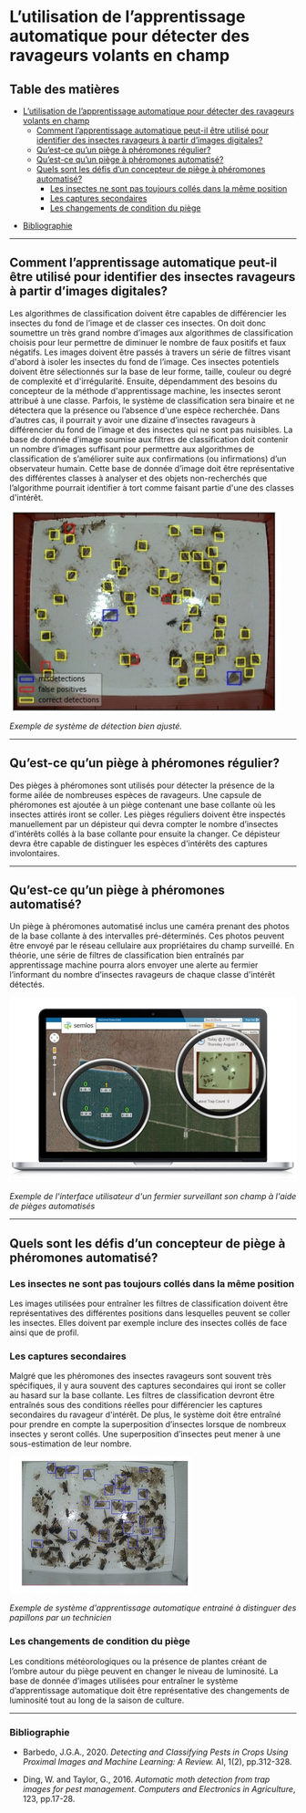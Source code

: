 # L’utilisation de l’apprentissage automatique pour détecter des ravageurs volants en champ

## Table des matières
- [L’utilisation de l’apprentissage automatique pour détecter des ravageurs volants en champ](#lutilisation-de-lapprentissage-automatique-pour-d%C3%A9tecter-des-ravageurs-volants-en-champ)
  * [Comment l’apprentissage automatique peut-il être utilisé pour identifier des insectes ravageurs à partir d’images digitales?](#comment-lapprentissage-automatique-peut-il-%C3%AAtre-utilis%C3%A9-pour-identifier-des-insectes-ravageurs-%C3%A0-partir-dimages-digitales)
  * [Qu’est-ce qu’un piège à phéromones régulier?](#quest-ce-quun-pi%C3%A8ge-%C3%A0-ph%C3%A9romones-r%C3%A9gulier)
  * [Qu’est-ce qu’un piège à phéromones automatisé?](#quest-ce-quun-pi%C3%A8ge-%C3%A0-ph%C3%A9romones-automatis%C3%A9)
  * [Quels sont les défis d’un concepteur de piège à phéromones automatisé?](#quels-sont-les-d%C3%A9fis-dun-concepteur-de-pi%C3%A8ge-%C3%A0-ph%C3%A9romones-automatis%C3%A9)
    + [Les insectes ne sont pas toujours collés dans la même position](#les-insectes-ne-sont-pas-toujours-collés-dans-la-même-position)
    + [Les captures secondaires](#les-captures-secondaires)
    + [Les changements de condition du piège](#les-changements-de-condition-du-piège)
* [Bibliographie](#bibliographie)
  

___
## Comment l’apprentissage automatique peut-il être utilisé pour identifier des insectes ravageurs à partir d’images digitales?
Les algorithmes de classification doivent être capables de différencier les insectes du fond de l’image et de classer ces insectes. On doit donc soumettre un très grand nombre d’images aux algorithmes de classification choisis pour leur permettre de diminuer le nombre de faux positifs et faux négatifs. Les images doivent être passés à travers un série de filtres visant d'abord à isoler les insectes du fond de l’image. Ces insectes potentiels doivent être sélectionnés sur la base de leur forme, taille, couleur ou degré de complexité et d'irrégularité. Ensuite, dépendamment des besoins du concepteur de la méthode d'apprentissage machine, les insectes seront attribué à une classe.  Parfois, le système de classification sera binaire et ne détectera que la présence ou l’absence d'une espèce recherchée.  Dans d’autres cas, il pourrait y avoir une dizaine d’insectes ravageurs à différencier du fond de l’image et des insectes qui ne sont pas nuisibles. La base de donnée d’image soumise aux filtres de classification doit contenir un nombre d’images suffisant pour permettre aux algorithmes de classification de s’améliorer suite aux confirmations (ou infirmations) d’un observateur humain. Cette base de donnée d’image doit être représentative des différentes classes à analyser et des objets non-recherchés que l’algorithme pourrait identifier à tort comme faisant partie d'une des classes d'intérêt.

![Image1](https://github.com/Cocoricoco/BIO6033/blob/master/Image1.jpg)

*Exemple de système de détection bien ajusté.*

___
## Qu’est-ce qu’un piège à phéromones régulier?
Des pièges à phéromones sont utilisés pour détecter la présence de la forme ailée de nombreuses espèces de ravageurs. Une capsule de phéromones est ajoutée à un piège contenant une base collante où les insectes attirés iront se coller. Les pièges réguliers doivent être inspectés manuellement par un dépisteur qui devra compter le nombre d’insectes d'intérêts collés à la base collante pour ensuite la changer. Ce dépisteur devra être capable de distinguer les espèces d'intérêts des captures involontaires.
___

## Qu’est-ce qu’un piège à phéromones automatisé?
Un piège à phéromones automatisé inclus une caméra prenant des photos de la base collante à des intervalles pré-déterminés. Ces photos peuvent être envoyé par le réseau cellulaire aux propriétaires du champ surveillé. En théorie, une série de filtres de classification bien entraînés par apprentissage machine pourra alors envoyer une alerte au fermier l’informant du nombre d’insectes ravageurs de chaque classe d'intérêt détectés.

![Image2](https://github.com/Cocoricoco/BIO6033/blob/master/SemiosTraps.jpg)

*Exemple de l'interface utilisateur d'un fermier surveillant son champ à l'aide de pièges automatisés*
___
## Quels sont les défis d’un concepteur de piège à phéromones automatisé?

### Les insectes ne sont pas toujours collés dans la même position
Les images utilisées pour entraîner les filtres de classification doivent être représentatives des différentes positions dans lesquelles peuvent se coller les insectes. Elles doivent par exemple inclure des insectes collés de face ainsi que de profil.

### Les captures secondaires
Malgré que les phéromones des insectes ravageurs sont souvent très spécifiques, il y aura souvent des captures secondaires qui iront se coller au hasard sur la base collante. Les filtres de classification devront être entraînés sous des conditions réelles pour différencier les captures secondaires du ravageur d'intérêt. De plus, le système doit être entraîné pour prendre en compte la superposition d’insectes lorsque de nombreux insectes y seront collés. Une superposition d’insectes peut mener à une sous-estimation de leur nombre.

![Image3](https://github.com/Cocoricoco/BIO6033/blob/master/Image3.jpg)

*Exemple de système d'apprentissage automatique entrainé à distinguer des papillons par un technicien*


### Les changements de condition du piège
Les conditions météorologiques ou la présence de plantes créant de l’ombre autour du piège peuvent en changer le niveau de luminosité. La base de donnée d’images utilisées pour entraîner le système d’apprentissage automatique doit être représentative des changements de luminosité tout au long de la saison de culture.
___

### Bibliographie

- Barbedo, J.G.A., 2020. *Detecting and Classifying Pests in Crops Using Proximal Images and Machine Learning: A Review.* AI, 1(2), pp.312-328.

- Ding, W. and Taylor, G., 2016. *Automatic moth detection from trap images for pest management. Computers and Electronics in Agriculture*, 123, pp.17-28.



